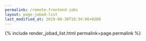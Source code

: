 ```yaml
---
permalink: /remote-frontend-jobs
layout: page-jobad-list
last_modified_at: 2019-08-30T18:34:06+0200
---
```

{% include render_jobad_list.html permalink=page.permalink %}
